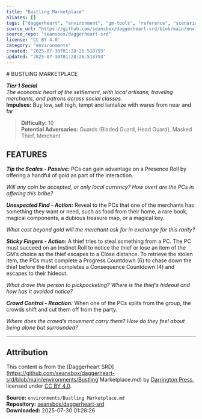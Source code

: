 ```yaml
---
title: "Bustling Marketplace"
aliases: []
tags: ["daggerheart", "environment", "gm-tools", "reference", "scenarios", "setting", "srd", "ttrpg"]
source_url: "https://github.com/seansbox/daggerheart-srd/blob/main/environments/Bustling Marketplace.md"
source_repo: "seansbox/daggerheart-srd"
license: "CC BY 4.0"
category: "environments"
created: "2025-07-30T01:28:26.518793"
updated: "2025-07-30T01:28:26.518793"
---
```


﻿# BUSTLING MARKETPLACE

***Tier 1 Social***  
*The economic heart of the settlement, with local artisans, traveling merchants, and patrons across social classes.*  
**Impulses:** Buy low, sell high, tempt and tantalize with wares from near and far

> **Difficulty:** 10  
> **Potential Adversaries:** Guards (Bladed Guard, Head Guard), Masked Thief, Merchant

## FEATURES

***Tip the Scales - Passive:*** PCs can gain advantage on a Presence Roll by offering a handful of gold as part of the interaction.

  *Will any coin be accepted, or only local currency? How overt are the PCs in offering this bribe?*

***Unexpected Find - Action:*** Reveal to the PCs that one of the merchants has something they want or need, such as food from their home, a rare book, magical components, a dubious treasure map, or a magical key.

  *What cost beyond gold will the merchant ask for in exchange for this rarity?*

***Sticky Fingers - Action:*** A thief tries to steal something from a PC. The PC must succeed on an Instinct Roll to notice the thief or lose an item of the GM’s choice as the thief escapes to a Close distance. To retrieve the stolen item, the PCs must complete a Progress Countdown (6) to chase down the thief before the thief completes a Consequence Countdown (4) and escapes to their hideout.

  *What drove this person to pickpocketing? Where is the thief’s hideout and how has it avoided notice?*

***Crowd Control - Reaction:*** When one of the PCs splits from the group, the crowds shift and cut them off from the party.

  *Where does the crowd’s movement carry them? How do they feel about being alone but surrounded?*

---

## Attribution

This content is from the [Daggerheart SRD](https://github.com/seansbox/daggerheart-srd/blob/main/environments/Bustling Marketplace.md) by [Darrington Press](https://darringtonpress.com/), licensed under [CC BY 4.0](https://creativecommons.org/licenses/by/4.0/).

**Source:** `environments/Bustling Marketplace.md`  
**Repository:** [seansbox/daggerheart-srd](https://github.com/seansbox/daggerheart-srd)  
**Downloaded:** 2025-07-30 01:28:26


